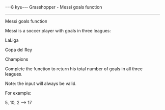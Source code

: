 ---8 kyu--- Grasshopper - Messi goals function

------

Messi goals function

Messi is a soccer player with goals in three leagues:

LaLiga

Copa del Rey

Champions

Complete the function to return his total number of goals in all three leagues.

Note: the input will always be valid.

For example:

5, 10, 2  -->  17